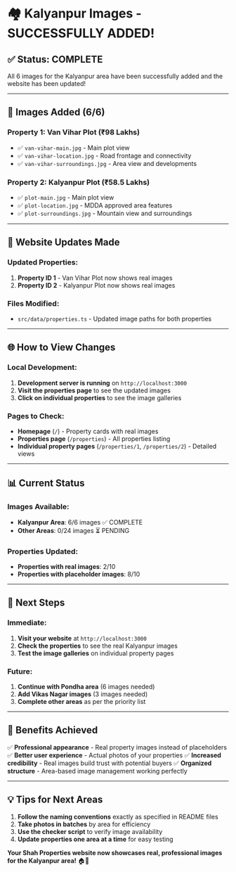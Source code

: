 # 🏘️ Kalyanpur Images - SUCCESSFULLY ADDED!

## ✅ **Status: COMPLETE**

All 6 images for the Kalyanpur area have been successfully added and the website has been updated!

---

## 📸 **Images Added (6/6)**

### **Property 1: Van Vihar Plot (₹98 Lakhs)**
- ✅ `van-vihar-main.jpg` - Main plot view
- ✅ `van-vihar-location.jpg` - Road frontage and connectivity
- ✅ `van-vihar-surroundings.jpg` - Area view and developments

### **Property 2: Kalyanpur Plot (₹58.5 Lakhs)**
- ✅ `plot-main.jpg` - Main plot view
- ✅ `plot-location.jpg` - MDDA approved area features
- ✅ `plot-surroundings.jpg` - Mountain view and surroundings

---

## 🔄 **Website Updates Made**

### **Updated Properties:**
1. **Property ID 1** - Van Vihar Plot now shows real images
2. **Property ID 2** - Kalyanpur Plot now shows real images

### **Files Modified:**
- `src/data/properties.ts` - Updated image paths for both properties

---

## 🌐 **How to View Changes**

### **Local Development:**
1. **Development server is running** on `http://localhost:3000`
2. **Visit the properties page** to see the updated images
3. **Click on individual properties** to see the image galleries

### **Pages to Check:**
- **Homepage** (`/`) - Property cards with real images
- **Properties page** (`/properties`) - All properties listing
- **Individual property pages** (`/properties/1`, `/properties/2`) - Detailed views

---

## 📊 **Current Status**

### **Images Available:**
- **Kalyanpur Area**: 6/6 images ✅ COMPLETE
- **Other Areas**: 0/24 images ⏳ PENDING

### **Properties Updated:**
- **Properties with real images**: 2/10
- **Properties with placeholder images**: 8/10

---

## 🎯 **Next Steps**

### **Immediate:**
1. **Visit your website** at `http://localhost:3000`
2. **Check the properties** to see the real Kalyanpur images
3. **Test the image galleries** on individual property pages

### **Future:**
1. **Continue with Pondha area** (6 images needed)
2. **Add Vikas Nagar images** (3 images needed)
3. **Complete other areas** as per the priority list

---

## 🚀 **Benefits Achieved**

✅ **Professional appearance** - Real property images instead of placeholders
✅ **Better user experience** - Actual photos of your properties
✅ **Increased credibility** - Real images build trust with potential buyers
✅ **Organized structure** - Area-based image management working perfectly

---

## 💡 **Tips for Next Areas**

1. **Follow the naming conventions** exactly as specified in README files
2. **Take photos in batches** by area for efficiency
3. **Use the checker script** to verify image availability
4. **Update properties one area at a time** for easy testing

**Your Shah Properties website now showcases real, professional images for the Kalyanpur area!** 🏠📸 